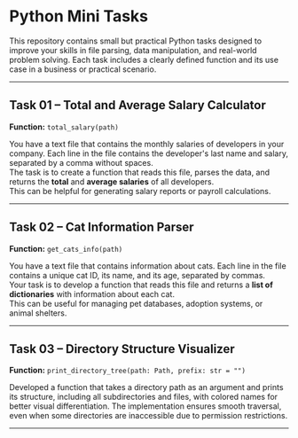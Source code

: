# Python Mini Tasks

This repository contains small but practical Python tasks designed to improve your skills in file parsing, data manipulation, and real-world problem solving. Each task includes a clearly defined function and its use case in a business or practical scenario.

---

## Task 01 – Total and Average Salary Calculator

**Function:** `total_salary(path)`

You have a text file that contains the monthly salaries of developers in your company. Each line in the file contains the developer's last name and salary, separated by a comma without spaces.  
The task is to create a function that reads this file, parses the data, and returns the **total** and **average salaries** of all developers.  
This can be helpful for generating salary reports or payroll calculations.

---

## Task 02 – Cat Information Parser

**Function:** `get_cats_info(path)`

You have a text file that contains information about cats. Each line in the file contains a unique cat ID, its name, and its age, separated by commas.  
Your task is to develop a function that reads this file and returns a **list of dictionaries** with information about each cat.  
This can be useful for managing pet databases, adoption systems, or animal shelters.

---

## Task 03 – Directory Structure Visualizer

**Function:** `print_directory_tree(path: Path, prefix: str = "")`

Developed a function that takes a directory path as an argument and prints its structure, including all subdirectories and files, with colored names for better visual differentiation. The implementation ensures smooth traversal, even when some directories are inaccessible due to permission restrictions.

---
